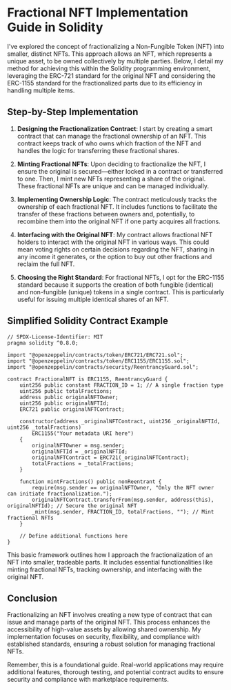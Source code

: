 # Fractional NFT Implementation Guide in Solidity

I've explored the concept of fractionalizing a Non-Fungible Token (NFT) into smaller, distinct NFTs. This approach allows an NFT, which represents a unique asset, to be owned collectively by multiple parties. Below, I detail my method for achieving this within the Solidity programming environment, leveraging the ERC-721 standard for the original NFT and considering the ERC-1155 standard for the fractionalized parts due to its efficiency in handling multiple items.

## Step-by-Step Implementation

1. **Designing the Fractionalization Contract**: I start by creating a smart contract that can manage the fractional ownership of an NFT. This contract keeps track of who owns which fraction of the NFT and handles the logic for transferring these fractional shares.

2. **Minting Fractional NFTs**: Upon deciding to fractionalize the NFT, I ensure the original is secured—either locked in a contract or transferred to one. Then, I mint new NFTs representing a share of the original. These fractional NFTs are unique and can be managed individually.

3. **Implementing Ownership Logic**: The contract meticulously tracks the ownership of each fractional NFT. It includes functions to facilitate the transfer of these fractions between owners and, potentially, to recombine them into the original NFT if one party acquires all fractions.

4. **Interfacing with the Original NFT**: My contract allows fractional NFT holders to interact with the original NFT in various ways. This could mean voting rights on certain decisions regarding the NFT, sharing in any income it generates, or the option to buy out other fractions and reclaim the full NFT.

5. **Choosing the Right Standard**: For fractional NFTs, I opt for the ERC-1155 standard because it supports the creation of both fungible (identical) and non-fungible (unique) tokens in a single contract. This is particularly useful for issuing multiple identical shares of an NFT.

## Simplified Solidity Contract Example

```solidity
// SPDX-License-Identifier: MIT
pragma solidity ^0.8.0;

import "@openzeppelin/contracts/token/ERC721/ERC721.sol";
import "@openzeppelin/contracts/token/ERC1155/ERC1155.sol";
import "@openzeppelin/contracts/security/ReentrancyGuard.sol";

contract FractionalNFT is ERC1155, ReentrancyGuard {
    uint256 public constant FRACTION_ID = 1; // A single fraction type
    uint256 public totalFractions;
    address public originalNFTOwner;
    uint256 public originalNFTId;
    ERC721 public originalNFTContract;

    constructor(address _originalNFTContract, uint256 _originalNFTId, uint256 _totalFractions)
        ERC1155("Your metadata URI here")
    {
        originalNFTOwner = msg.sender;
        originalNFTId = _originalNFTId;
        originalNFTContract = ERC721(_originalNFTContract);
        totalFractions = _totalFractions;
    }

    function mintFractions() public nonReentrant {
        require(msg.sender == originalNFTOwner, "Only the NFT owner can initiate fractionalization.");
        originalNFTContract.transferFrom(msg.sender, address(this), originalNFTId); // Secure the original NFT
        _mint(msg.sender, FRACTION_ID, totalFractions, ""); // Mint fractional NFTs
    }

    // Define additional functions here
}
```

This basic framework outlines how I approach the fractionalization of an NFT into smaller, tradeable parts. It includes essential functionalities like minting fractional NFTs, tracking ownership, and interfacing with the original NFT.

## Conclusion

Fractionalizing an NFT involves creating a new type of contract that can issue and manage parts of the original NFT. This process enhances the accessibility of high-value assets by allowing shared ownership. My implementation focuses on security, flexibility, and compliance with established standards, ensuring a robust solution for managing fractional NFTs.

Remember, this is a foundational guide. Real-world applications may require additional features, thorough testing, and potential contract audits to ensure security and compliance with marketplace requirements.
